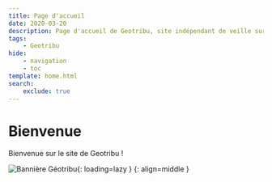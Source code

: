 ```yaml
---
title: Page d'accueil
date: 2020-03-20
description: Page d'accueil de Geotribu, site indépendant de veille sur la géomatique libre. Articles, tutoriels et revues de presse (#GeoRDP) sur l'information géographique.
tags:
    - Geotribu
hide:
    - navigation
    - toc
template: home.html
search:
    exclude: true
---
```


# Bienvenue

Bienvenue sur le site de Geotribu !

![Bannière Géotribu](https://cdn.geotribu.fr/img/internal/charte/geotribu_banner_1000x760.jpg "Bannière Geotribu"){: loading=lazy }
{: align=middle }
